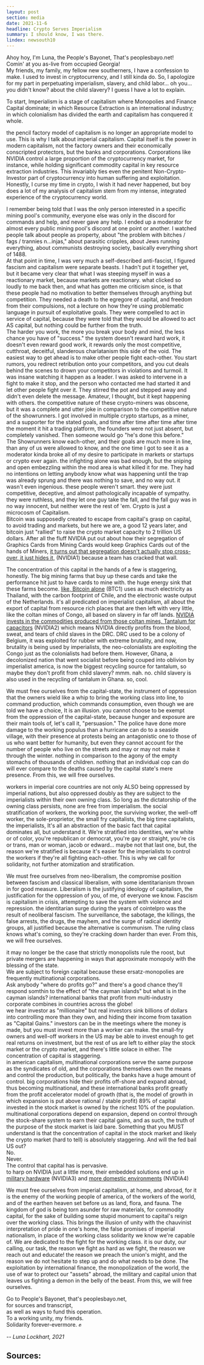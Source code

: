 ```yaml
---
layout: post
section: media
date: 2021-11-6
headline: Crypto Serves Imperialism
summary: I should know, I was there.
lindex: newsouth10
---
```

Ahoy hoy, I'm Luna, the People's Bayonet, That's peoplesbayo.net!  
Comin' at you as-live from occupied Georgia!  
My friends, my family, my fellow new southerners, I have a confession to make. I used to invest in cryptocurrency, and I still kinda do. So, I apologize for my part in perpetuating imperialism, slavery, and child labor... oh you... you didn't know? about the child slavery? I guess I have a lot to explain.

To start, Imperialism is a stage of capitalism where Monopolies and Finance Capital dominate; in which Resource Extraction is an international industry; in which colonialism has divided the earth and capitalism has conquered it whole.

the pencil factory model of capitalism is no longer an appropriate model to use. This is why I talk about imperial capitalism. Capital itself is the power in modern capitalism, not the factory owners and their economically conscripted protectors, but the banks and corporations. Corporations like NVIDIA control a large proportion of the cryptocurrency market, for instance, while holding significant commodity capital in key resource extraction industries. This invariably ties even the penitent Non-Crypto-Investor part of cryptocurrency into human suffering and exploitation. Honestly, I curse my time in crypto, I wish it had never happened, but boy does a lot of my analysis of capitalism stem from my intense, integrated experience of the cryptocurrency world.

I remember being told that I was the only person interested in a specific mining pool's community, everyone else was only in the discord for commands and help, and never gave any help. I ended up a moderator for almost every public mining pool's discord at one point or another. I watched people talk about people as property, about "the problem with bitches / fags / trannies n...injas," about parasitic cripples, about Jews running everything, about communists destroying society, basically everything short of 1488.  
At that point in time, I was very much a self-described anti-fascist, I figured fascism and capitalism were separate beasts. I hadn't put it together yet, but it became very clear that what I was steeping myself in was a reactionary market, because markets are reactionary. what clicked so loudly to me back then, and what has gotten me criticism since, is that these people had no motivation to better themselves through anything but competition. They needed a death to the egregore of capital, and freedom from their compulsions, not a lecture on how they're using problematic language in pursuit of exploitative goals. They were compelled to act in service of capital, because they were told that they would be allowed to act AS capital, but nothing could be further from the truth.  
The harder you work, the more you break your body and mind, the less chance you have of "success." the system doesn't reward hard work, it doesn't even reward good work, it rewards only the most competitive, cutthroat, deceitful, slanderous charlatanism this side of the void. The easiest way to get ahead is to make other people fight each-other. You start rumors, you redirect retribution onto your competitors, and you cut deals behind the scenes to drown your competitors in violations and turmoil.
It was insane watching it happen as a leader.
I was asked to intervene in a fight to make it stop, and the person who contacted me had started it and let other people fight over it. They stirred the pot and stepped away and didn't even delete the message. Amateur, I thought, but it kept happening with others. the competitive nature of these crypto-miners was obscene, but it was a complete and utter joke in comparison to the competitive nature of the showrunners. I got involved in multiple crypto startups, as a miner, and a supporter for the stated goals, and time after time after time after time the moment it hit a trading platform, the founders were not just absent, but completely vanished. Then someone would go "he's done this before."  
The Showrunners know each-other, and their goals are much more in line, than any of us were allowed to know, and the one time I got to see it as a moderator kinda broke all of my desire to participate in markets or startups or crypto ever again. the infighting alone was bad enough, but the sniping and open embezzling within the mod area is what killed it for me. They had no intentions on letting anybody know what was happening until the trap was already sprung and there was nothing to save, and no way out. it wasn't even ingenious. these people weren't smart. they were just competitive, deceptive, and almost pathologically incapable of sympathy. they were ruthless, and they let one guy take the fall, and the fall guy was in no way innocent, but neither were the rest of 'em. Crypto is just a microcosm of Capitalism.  
Bitcoin was supposedly created to escape from capital's grasp on capital, to avoid trading and markets, but here we are, a good 12 years later, and bitcoin just "rallied" to raise the crypto market capacity to 2 trillion US dollars.
After all the fluff NVIDIA put out about how their segregation of Graphics Cards from Mining Cards would keep Graphics Cards out of the hands of Miners, [it turns out that segregation doesn't actually stop cross-over, it just hides it,][NVIDIA1] (NVIDIA1) because a team has cracked that wall.

The concentration of this capital in the hands of a few is staggering, honestly. The big mining farms that buy up these cards and take the performance hit just to have cards to mine with. the huge energy sink that these farms become. [like, Bitcoin alone][BTC1] (BTC1) uses as much electricity as Thailand, with the carbon footprint of Chile, and the electronic waste output of the Netherlands. it's all predicated on imperialist capitalism, all about the export of capital from resource rich places that are then left with very little, like the coltan mines of Congo, all based on slavery in far off lands.
[NVIDIA invests in the commodities produced from those coltan mines, Tantalum for capacitors][NVIDIA2] (NVIDIA2) which means NVIDIA directly profits from the blood, sweat, and tears of child slaves in the DRC.
DRC used to be a colony of Belgium, it was exploited for rubber with extreme brutality, and now, brutality is being used by imperialists, the neo-colonialists are exploiting the Congo just as the colonialists had before them.
However, Ghana, a decolonized nation that went socialist before being couped into oblivion by imperialist america, is now the biggest recycling source for tantalum, so maybe they don't profit from child slavery? mmm. nah. no. child slavery is also used in the recycling of tantalum in Ghana. so, cool.

We must free ourselves from the capital-state, the instrument of oppression that the owners wield like a whip to bring the working class into line, to command production, which commands consumption, even though we are told we have a choice, It is an illusion. you cannot choose to be exempt from the oppression of the capital-state, because hunger and exposure are their main tools of, let's call it, "persuasion." The police have done more damage to the working populus than a hurricane can do to a seaside village, with their presence at protests being an antagonistic one to those of us who want better for humanity, but even they cannot account for the number of people who live on the streets and may or may not make it through the winter. nothing in comparison to the agony of the empty stomachs of thousands of children. nothing that an individual cop can do will ever compare to the deaths caused by the capital state's mere presence. From this, we will free ourselves.

workers in imperial core countries are not only ALSO being oppressed by imperial nations, but also oppressed doubly as they are subject to the imperialists within their own owning class. So long as the dictatorship of the owning class persists, none are free from imperialism. the social stratification of workers, the working poor, the surviving worker, the well-off worker, the sole-proprietor, the small fry capitalists, the big time capitalists, the imperialists, It's all an abstraction of the basic fact that capital dominates all, but understand it. We're stratified into identities, we're white or of color, you're republican or democrat, you're gay or straight, you're cis or trans, man or woman, jacob or edward... maybe not that last one, but, the reason we're stratified is because it's easier for the imperialists to control the workers if they're all fighting each-other. This is why we call for solidarity, not further atomization and stratification.

We must free ourselves from neo-liberalism, the compromise position between fascism and classical liberalism, with some identitarianism thrown in for good measure. Liberalism is the justifying ideology of capitalism, the justification for the oppression of you, of me, of everyone we know. Fascism is capitalism in crisis, attempting to save the system with violence and repression. the identitarian surge during the years of cointelpro was the result of neoliberal fascism. The surveillance, the sabotage, the killings, the false arrests, the drugs, the mayhem, and the surge of radical identity groups, all justified because the alternative is communism. The ruling class knows what's coming, so they're cracking down harder than ever. From this, we will free ourselves.

it may no longer be the case that strictly monopolists rule the roost, but private mergers are happening in ways that approximate monopoly with the blessing of the state.  
We are subject to foreign capital because these ersatz-monopolies are frequently multinational corporations.  
Ask anybody "where do profits go?" and there's a good chance they'll respond somthin to the effect of "the cayman islands" but what is in the cayman islands? international banks that profit from multi-industry corporate combines in countries across the globe!  
we hear investor as "millionaire" but real investors sink billions of dollars into controlling more than they own, and hiding their income from taxation as "Capital Gains." investors can be in the meetings where the money is made, but you must invest more than a worker can make. the small-fry owners and well-off workers in the US may be able to invest enough to get real returns on investment, but the rest of us are left to either play the stock market or the crypto market, and there's little solace in either. The concentration of capital is staggering.  
in american capitalism, multinational corporations serve the same purpose as the syndicates of old, and the corporations themselves own the means and control the production, but politically, the banks have a huge amount of control. big corporations hide their profits off-shore and expand abroad, thus becoming multinational, and these international banks profit greatly from the profit accelerator model of growth (that is, the model of growth in which expansion is put above rational / stable profit)
89% of capital invested in the stock market is owned by the richest 10% of the population. multinational corporations depend on expansion, depend on control through the stock-share system to earn their capital gains, and as such, the truth of the purpose of the stock market is laid bare. Something that you MUST understand is that the concentration of capital in the stock market and likely the crypto market (hard to tell) is absolutely staggering.
And will the fed bail US out?  
No.  
Never.  
The control that capital has is pervasive.  
to harp on NVIDIA just a little more, their embedded solutions end up in [military hardware][NVIDIA3] (NVIDIA3) and [more domestic environments][NVIDIA4] (NVIDIA4)

We must free ourselves from imperial capitalism, at home, and abroad, for it is the enemy of the working people of america, of the workers of the world, and of the earthen heaven set before us as land, flora, and fauna. The kingdom of god is being torn asunder for raw materials, for commodity capital, for the sake of building some stupid monument to capital's reign over the working class. This brings the illusion of unity with the chauvinist interpretation of pride in one's home, the false promises of imperial nationalism, in place of the working class solidarity we know we're capable of. We are dedicated to the fight for the working class. it is our duty, our calling, our task, the reason we fight as hard as we fight, the reason we reach out and educate! the reason we preach the union's might, and the reason we do not hesitate to step up and do what needs to be done. The exploitation by international finance, the monopolization of the world, the use of war to protect our "assets" abroad, the military and capital union that leaves us fighting a demon in the belly of the beast. From this, we will free ourselves.

Go to People's Bayonet, that's peoplesbayo.net,  
for sources and transcript,  
as well as ways to fund this operation.  
To a working unity, my friends.  
Solidarity forever-evermore. ✊

*-- Luna Lockhart, 2021*

## Sources:

[BTC1]: https://digiconomist.net/bitcoin-energy-consumption

[NVIDIA1]: https://www.pcgamer.com/nvidias-mining-limiter-hacked-lhr-gpus-now-70-effective/

[NVIDIA2]: https://www.investors.com/news/nvidia-stock-wows-wall-street-esg-investing-fans-best-esg-stock/

[NVIDIA3]: https://militaryembedded.com/unmanned/isr/nvidia-hardware-partner-and-embedded-computing-supplier-connect-tech-acquired-by-heico

[NVIDIA4]: https://www.nvidia.com/en-us/industries/public-sector/
